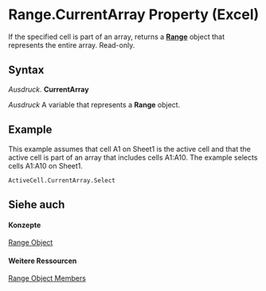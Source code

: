 
# Range.CurrentArray Property (Excel)

If the specified cell is part of an array, returns a  **[Range](b8207778-0dcc-4570-1234-f130532cc8cd.md)** object that represents the entire array. Read-only.


## Syntax

 _Ausdruck_. **CurrentArray**

 _Ausdruck_ A variable that represents a **Range** object.


## Example

This example assumes that cell A1 on Sheet1 is the active cell and that the active cell is part of an array that includes cells A1:A10. The example selects cells A1:A10 on Sheet1.


```
ActiveCell.CurrentArray.Select
```


## Siehe auch


#### Konzepte


[Range Object](b8207778-0dcc-4570-1234-f130532cc8cd.md)
#### Weitere Ressourcen


[Range Object Members](http://msdn.microsoft.com/library/4336bf81-1e63-7e44-1792-baf366a027a7%28Office.15%29.aspx)